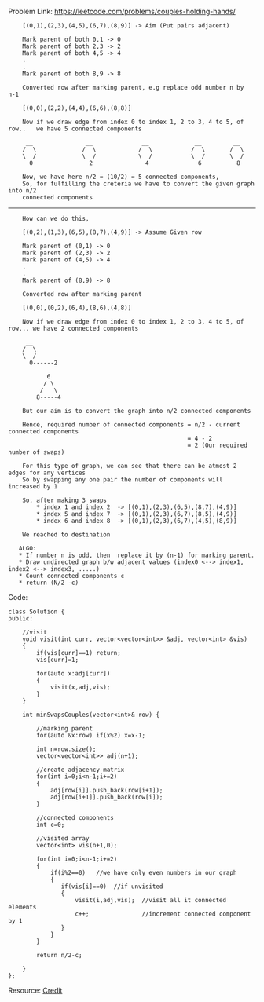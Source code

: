 Problem Link:  https://leetcode.com/problems/couples-holding-hands/


        [(0,1),(2,3),(4,5),(6,7),(8,9)] -> Aim (Put pairs adjacent)
  
        Mark parent of both 0,1 -> 0
        Mark parent of both 2,3 -> 2
        Mark parent of both 4,5 -> 4
        .
        . 
        Mark parent of both 8,9 -> 8
            
        Converted row after marking parent, e.g replace odd number n by  n-1
        
        [(0,0),(2,2),(4,4),(6,6),(8,8)]
            
        Now if we draw edge from index 0 to index 1, 2 to 3, 4 to 5, of row..   we have 5 connected components
        
         __               __              __             __         __          
        /  \             /  \            /  \           /  \       /  \
        \  /             \  /            \  /           \  /       \  /
          0                2               4              6          8
            
        Now, we have here n/2 = (10/2) = 5 connected components, 
        So, for fulfilling the creteria we have to convert the given graph into n/2 
        connected components
--------------------------------------------------------------------------------
        
        How can we do this,
        
        [(0,2),(1,3),(6,5),(8,7),(4,9)] -> Assume Given row
        
        Mark parent of (0,1) -> 0
        Mark parent of (2,3) -> 2
        Mark parent of (4,5) -> 4
        .
        . 
        Mark parent of (8,9) -> 8
            
        Converted row after marking parent
        
        [(0,0),(0,2),(6,4),(8,6),(4,8)]
        
        Now if we draw edge from index 0 to index 1, 2 to 3, 4 to 5, of row... we have 2 connected components
            
         __
        /  \
        \  / 
          0------2     
            
               6 
              / \
             /   \
            8-----4
             
        But our aim is to convert the graph into n/2 connected components
            
        Hence, required number of connected components = n/2 - current connected components
                                                       = 4 - 2
                                                       = 2 (Our required number of swaps)
            
        For this type of graph, we can see that there can be atmost 2 edges for any vertices
        So by swapping any one pair the number of components will increased by 1
            
        So, after making 3 swaps 
            * index 1 and index 2  -> [(0,1),(2,3),(6,5),(8,7),(4,9)]
            * index 5 and index 7  -> [(0,1),(2,3),(6,7),(8,5),(4,9)]
            * index 6 and index 8  -> [(0,1),(2,3),(6,7),(4,5),(8,9)]
        
        We reached to destination
            
```            
   ALGO:
   * If number n is odd, then  replace it by (n-1) for marking parent.
   * Draw undirected graph b/w adjacent values (index0 <--> index1, index2 <--> index3, .....) 
   * Count connected components c
   * return (N/2 -c) 
```

Code:

```
class Solution {
public:
    
    //visit
    void visit(int curr, vector<vector<int>> &adj, vector<int> &vis)
    {
        if(vis[curr]==1) return;
        vis[curr]=1;
        
        for(auto x:adj[curr])
        {
            visit(x,adj,vis);
        }
    }
    
    int minSwapsCouples(vector<int>& row) {
        
        //marking parent
        for(auto &x:row) if(x%2) x=x-1; 
        
        int n=row.size();
        vector<vector<int>> adj(n+1);
        
        //create adjacency matrix
        for(int i=0;i<n-1;i+=2)
        {
            adj[row[i]].push_back(row[i+1]); 
            adj[row[i+1]].push_back(row[i]); 
        }
        
        //connected components
        int c=0;
        
        //visited array
        vector<int> vis(n+1,0);
        
        for(int i=0;i<n-1;i+=2)
        {
            if(i%2==0)   //we have only even numbers in our graph
            { 
               if(vis[i]==0)  //if unvisited
               {
                   visit(i,adj,vis);  //visit all it connected elements
                   c++;               //increment connected component by 1
               }
            }
        } 
         
        return n/2-c;
        
    }
};
```

Resource: [Credit](https://mli9502.github.io/2018/10/24/leetcode-765-Couples-Holding-Hands/)
